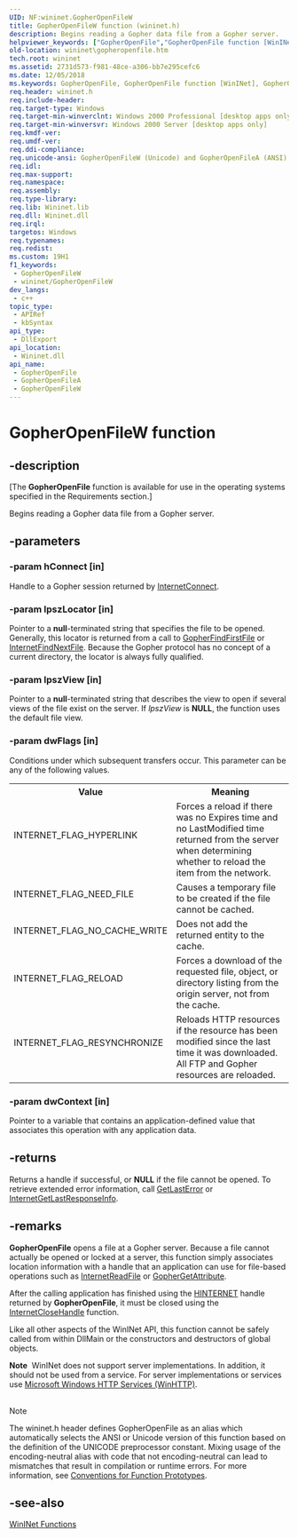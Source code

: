 ```yaml
---
UID: NF:wininet.GopherOpenFileW
title: GopherOpenFileW function (wininet.h)
description: Begins reading a Gopher data file from a Gopher server.
helpviewer_keywords: ["GopherOpenFile","GopherOpenFile function [WinINet]","GopherOpenFileA","GopherOpenFileW","_inet_gopheropenfile_function","wininet.gopheropenfile","wininet/GopherOpenFile","wininet/GopherOpenFileA","wininet/GopherOpenFileW"]
old-location: wininet\gopheropenfile.htm
tech.root: wininet
ms.assetid: 2731d573-f981-48ce-a306-bb7e295cefc6
ms.date: 12/05/2018
ms.keywords: GopherOpenFile, GopherOpenFile function [WinINet], GopherOpenFileA, GopherOpenFileW, _inet_gopheropenfile_function, wininet.gopheropenfile, wininet/GopherOpenFile, wininet/GopherOpenFileA, wininet/GopherOpenFileW
req.header: wininet.h
req.include-header: 
req.target-type: Windows
req.target-min-winverclnt: Windows 2000 Professional [desktop apps only]
req.target-min-winversvr: Windows 2000 Server [desktop apps only]
req.kmdf-ver: 
req.umdf-ver: 
req.ddi-compliance: 
req.unicode-ansi: GopherOpenFileW (Unicode) and GopherOpenFileA (ANSI)
req.idl: 
req.max-support: 
req.namespace: 
req.assembly: 
req.type-library: 
req.lib: Wininet.lib
req.dll: Wininet.dll
req.irql: 
targetos: Windows
req.typenames: 
req.redist: 
ms.custom: 19H1
f1_keywords:
 - GopherOpenFileW
 - wininet/GopherOpenFileW
dev_langs:
 - c++
topic_type:
 - APIRef
 - kbSyntax
api_type:
 - DllExport
api_location:
 - Wininet.dll
api_name:
 - GopherOpenFile
 - GopherOpenFileA
 - GopherOpenFileW
---
```


# GopherOpenFileW function


## -description

<p class="CCE_Message">[The <b>GopherOpenFile</b> function is available for use in the operating systems specified in the Requirements section.]

Begins reading a Gopher data file from a Gopher server.

## -parameters

### -param hConnect [in]

Handle to a Gopher session returned by 
<a href="https://docs.microsoft.com/windows/desktop/api/wininet/nf-wininet-internetconnecta">InternetConnect</a>.

### -param lpszLocator [in]

Pointer to a <b>null</b>-terminated string that specifies the file to be opened. Generally, this locator is returned from a call to 
<a href="https://docs.microsoft.com/windows/desktop/api/wininet/nf-wininet-gopherfindfirstfilea">GopherFindFirstFile</a> or 
<a href="https://docs.microsoft.com/windows/desktop/api/wininet/nf-wininet-internetfindnextfilea">InternetFindNextFile</a>. Because the Gopher protocol has no concept of a current directory, the locator is always fully qualified.

### -param lpszView [in]

Pointer to a <b>null</b>-terminated string that describes the view to open if several views of the file exist on the server. If 
<i>lpszView</i> is <b>NULL</b>, the function uses the default file view.

### -param dwFlags [in]

Conditions under which subsequent transfers occur. This parameter can be any of the following values.

<table>
<tr>
<th>Value</th>
<th>Meaning</th>
</tr>
<tr>
<td width="40%">
<dl>
<dt>INTERNET_FLAG_HYPERLINK</dt>
</dl>
</td>
<td width="60%">
Forces a reload if there was no Expires time and no LastModified time returned from the server when determining whether to reload the item from the network.

</td>
</tr>
<tr>
<td width="40%">
<dl>
<dt>INTERNET_FLAG_NEED_FILE</dt>
</dl>
</td>
<td width="60%">
Causes a temporary file to be created if the file cannot be cached.

</td>
</tr>
<tr>
<td width="40%">
<dl>
<dt>INTERNET_FLAG_NO_CACHE_WRITE</dt>
</dl>
</td>
<td width="60%">
Does not add the returned entity to the cache.

</td>
</tr>
<tr>
<td width="40%">
<dl>
<dt>INTERNET_FLAG_RELOAD</dt>
</dl>
</td>
<td width="60%">
Forces a download of the requested file, object, or directory listing from the origin server, not from the cache.

</td>
</tr>
<tr>
<td width="40%">
<dl>
<dt>INTERNET_FLAG_RESYNCHRONIZE</dt>
</dl>
</td>
<td width="60%">
Reloads HTTP resources if the resource has been modified since the last time it was downloaded. All FTP and Gopher resources are reloaded.

</td>
</tr>
</table>

### -param dwContext [in]

Pointer to a variable that contains an application-defined value that associates this operation with any application data.

## -returns

Returns a handle if successful, or <b>NULL</b> if the file cannot be opened. To retrieve extended error information, call 
<a href="https://docs.microsoft.com/windows/desktop/api/errhandlingapi/nf-errhandlingapi-getlasterror">GetLastError</a> or 
<a href="https://docs.microsoft.com/windows/desktop/api/wininet/nf-wininet-internetgetlastresponseinfoa">InternetGetLastResponseInfo</a>.

## -remarks

<b>GopherOpenFile</b> opens a file at a Gopher server. Because a file cannot actually be opened or locked at a server, this function simply associates location information with a handle that an application can use for file-based operations such as 
<a href="https://docs.microsoft.com/windows/desktop/api/wininet/nf-wininet-internetreadfile">InternetReadFile</a> or 
<a href="https://docs.microsoft.com/windows/desktop/api/wininet/nf-wininet-gophergetattributea">GopherGetAttribute</a>.

After the calling application has finished using the 
<a href="https://docs.microsoft.com/windows/desktop/WinInet/appendix-a-hinternet-handles">HINTERNET</a> handle returned by 
<b>GopherOpenFile</b>, it must be closed using the 
<a href="https://docs.microsoft.com/windows/desktop/api/wininet/nf-wininet-internetclosehandle">InternetCloseHandle</a> function.

Like all other aspects of the WinINet API, this function cannot be safely called from within DllMain or the constructors and destructors of global objects.

<div class="alert"><b>Note</b>  WinINet does not support server implementations. In addition, it should not be used from a service.  For server implementations or services use <a href="https://docs.microsoft.com/windows/desktop/WinHttp/winhttp-start-page">Microsoft Windows HTTP Services (WinHTTP)</a>.</div>
<div> </div>




> [!NOTE]
> The wininet.h header defines GopherOpenFile as an alias which automatically selects the ANSI or Unicode version of this function based on the definition of the UNICODE preprocessor constant. Mixing usage of the encoding-neutral alias with code that not encoding-neutral can lead to mismatches that result in compilation or runtime errors. For more information, see [Conventions for Function Prototypes](/windows/win32/intl/conventions-for-function-prototypes).

## -see-also

<a href="https://docs.microsoft.com/windows/desktop/WinInet/wininet-functions"> WinINet Functions</a>

